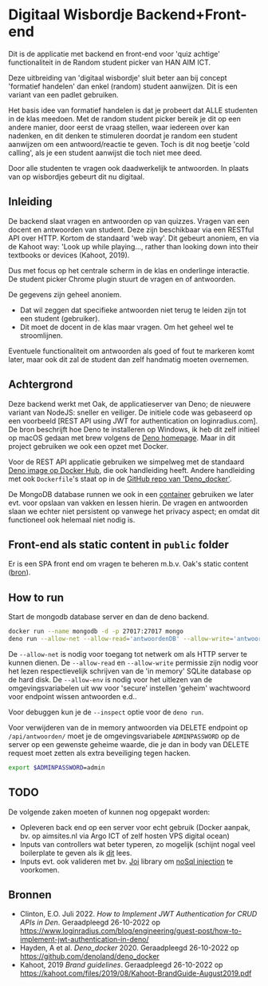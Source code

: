 # Digitaal Wisbordje Backend+Front-end

Dit is de applicatie met backend en front-end voor 'quiz achtige' functionaliteit in de Random student picker van HAN AIM ICT.

Deze uitbreiding van 'digitaal wisbordje' sluit beter aan bij concept 'formatief handelen' dan enkel (random) student aanwijzen. Dit is een variant van een padlet gebruiken.

Het basis idee van formatief handelen is dat je probeert dat ALLE studenten in de klas meedoen. Met de random student picker bereik je dit op een andere manier, door eerst de vraag stellen, waar iedereen over kan nadenken, en dit denken te stimuleren doordat je random een student aanwijzen om een antwoord/reactie te geven. Toch is dit nog beetje 'cold calling', als je een student aanwijst die toch niet mee deed.

Door alle studenten te vragen ook daadwerkelijk te antwoorden. In plaats van op wisbordjes gebeurt dit nu digitaal.

## Inleiding

De backend slaat vragen en antwoorden op van quizzes. Vragen van een docent en antwoorden van student. Deze zijn beschikbaar via een RESTful API over HTTP. Kortom de standaard 'web way'. Dit gebeurt anoniem, en via de Kahoot way: 'Look up while playing..., rather
than looking down into their textbooks or devices (Kahoot, 2019).

Dus met focus op het centrale scherm in de klas en onderlinge interactie. De student picker Chrome plugin stuurt de vragen en of antwoorden.

De gegevens zijn geheel anoniem.

- Dat wil zeggen dat specifieke antwoorden niet terug te leiden zijn tot een student (gebruiker).
- Dit moet de docent in de klas maar vragen. Om het geheel wel te stroomlijnen.

Eventuele functionaliteit om antwoorden als goed of fout te markeren komt later, maar ook dit zal de student dan zelf handmatig moeten overnemen.

## Achtergrond

Deze backend werkt met Oak, de applicatieserver van Deno; de nieuwere variant van NodeJS: sneller en veiliger. De initiele code was gebaseerd op een voorbeeld [REST API using JWT for authentication on loginradius.com]. De bron beschrijft hoe Deno te installeren op Windows, ik heb dit zelf initieel op macOS gedaan met brew volgens de [Deno homepage](https://deno.land/manual@v1.26.2/getting_started/installation). Maar in dit project gebruiken we ook een opzet met Docker.

Voor de REST API applicatie gebruiken we simpelweg met de standaard [Deno image op Docker Hub](https://hub.docker.com/r/denoland/deno), die ook handleiding heeft. Andere handleiding met ook `Dockerfile`'s staat op in de [GitHub repo van 'Deno_docker'](https://hub.docker.com/r/denoland/deno).

De MongoDB database runnen we ook in een [container](https://www.mongodb.com/compatibility/docker) gebruiken we later evt. voor opslaan van vakken en lessen hierin. De vragen en antwoorden slaan we echter niet persistent op vanwege het privacy aspect; en omdat dit functioneel ook helemaal niet nodig is.

## Front-end als static content in `public` folder

Er is een SPA front end om vragen te beheren m.b.v. Oak's static content ([bron](https://www.youtube.com/watch?v=sFqihYDpoLc)).

## How to run

Start de mongodb database server en dan de deno backend.

```bash
docker run --name mongodb -d -p 27017:27017 mongo
deno run --allow-net --allow-read='antwoordenDB' --allow-write='antwoordenDB' --allow-env=ADMINPASSWORD server.ts
```

De `--allow-net` is nodig voor toegang tot netwerk om als HTTP server te kunnen dienen.
De `--allow-read` en `--allow-write` permissie zijn nodig voor het lezen respectievelijk schrijven van de 'in memory' SQLite database op de hard disk.
De `--allow-env` is nodig voor het uitlezen van de omgevingsvariabelen uit ww voor 'secure' instellen 'geheim' wachtwoord voor endpoint wissen antwoorden e.d..

Voor debuggen kun je de `--inspect` optie voor de `deno run`.

Voor verwijderen van de in memory antwoorden via DELETE endpoint op `/api/antwoorden/` moet je de omgevingsvariabele `ADMINPASSWORD` op de server op een gewenste geheime waarde, die je dan in body van DELETE request moet zetten als extra beveiliging tegen hacken.

```bash
export $ADMINPASSWORD=admin
```

## TODO

De volgende zaken moeten of kunnen nog opgepakt worden:

- Opleveren back end op een server voor echt gebruik (Docker aanpak, bv. op aimsites.nl via Argo ICT of zelf hosten VPS digital ocean)
- Inputs van controllers wat beter typeren, zo mogelijk (schijnt nogal veel boilerplate te geven als ik [dit](https://stackoverflow.com/questions/73021318/how-to-strongly-type-the-oak-context-state-object-in-deno) lees.
- Inputs evt. ook valideren met bv. [Joi](https://joi.dev/api/?v=17.6.1) library om [noSql injection](https://blog.sqreen.com/prevent-nosql-injections-mongodb-node-js/) te voorkomen.

## Bronnen

- Clinton, E.O. Juli 2022. *How to Implement JWT Authentication for CRUD APIs in Den*. Geraadpleegd 26-10-2022 op <https://www.loginradius.com/blog/engineering/guest-post/how-to-implement-jwt-authentication-in-deno/>
- Hayden, A et al. *Deno_docker* 2020. Geraadpleegd 26-10-2022 op <https://github.com/denoland/deno_docker>
- Kahoot, 2019 *Brand guidelines*. Geraadpleegd 26-10-2022 op <https://kahoot.com/files/2019/08/Kahoot-BrandGuide-August2019.pdf>
